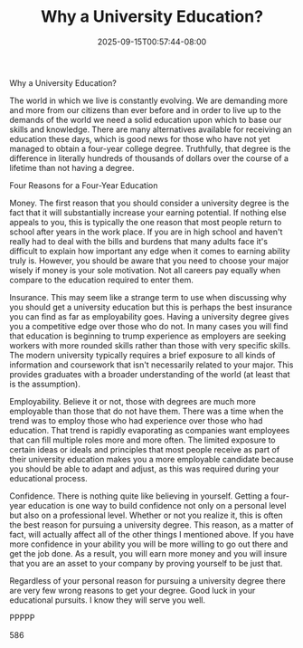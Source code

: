 ﻿---
title: "Why a University Education?"
date: 2025-09-15T00:57:44-08:00
description: "Education Tips for Web Success"
featured_image: "/images/Education.jpg"
tags: ["Education"]
---

Why a University Education?

The world in which we live is constantly evolving. We are demanding more and more from our citizens than ever before and in order to live up to the demands of the world we need a solid education upon which to base our skills and knowledge. There are many alternatives available for receiving an education these days, which is good news for those who have not yet managed to obtain a four-year college degree. Truthfully, that degree is the difference in literally hundreds of thousands of dollars over the course of a lifetime than not having a degree.

Four Reasons for a Four-Year Education

Money. The first reason that you should consider a university degree is the fact that it will substantially increase your earning potential. If nothing else appeals to you, this is typically the one reason that most people return to school after years in the work place. If you are in high school and haven't really had to deal with the bills and burdens that many adults face it's difficult to explain how important any edge when it comes to earning ability truly is. However, you should be aware that you need to choose your major wisely if money is your sole motivation. Not all careers pay equally when compare to the education required to enter them.

Insurance. This may seem like a strange term to use when discussing why you should get a university education but this is perhaps the best insurance you can find as far as employability goes. Having a university degree gives you a competitive edge over those who do not. In many cases you will find that education is beginning to trump experience as employers are seeking workers with more rounded skills rather than those with very specific skills. The modern university typically requires a brief exposure to all kinds of information and coursework that isn't necessarily related to your major. This provides graduates with a broader understanding of the world (at least that is the assumption).

Employability. Believe it or not, those with degrees are much more employable than those that do not have them. There was a time when the trend was to employ those who had experience over those who had education. That trend is rapidly evaporating as companies want employees that can fill multiple roles more and more often. The limited exposure to certain ideas or ideals and principles that most people receive as part of their university education makes you a more employable candidate because you should be able to adapt and adjust, as this was required during your educational process.

Confidence. There is nothing quite like believing in yourself. Getting a four-year education is one way to build confidence not only on a personal level but also on a professional level. Whether or not you realize it, this is often the best reason for pursuing a university degree. This reason, as a matter of fact, will actually affect all of the other things I mentioned above. If you have more confidence in your ability you will be more willing to go out there and get the job done. As a result, you will earn more money and you will insure that you are an asset to your company by proving yourself to be just that.

Regardless of your personal reason for pursuing a university degree there are very few wrong reasons to get your degree. Good luck in your educational pursuits. I know they will serve you well.

PPPPP

586

